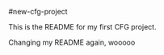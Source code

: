 #new-cfg-project

This is the README for my first CFG project. 




Changing my README again, wooooo
